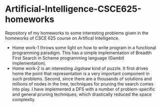# Artificial-Intelligence-CSCE625-homeworks
Repository of my homeworks to some interesting problems given in the homeworks of CSCE 625 course on Artifical Intelligence.
- Home work-1 throws some light on how to write program in a functional programming paradigm. This has a simple implementation of Breadth First Search in Scheme programming language (Gambit implementation). 
- Home work-2 is an interesting Jigshaw kind of puzzle. It first drives home the point that representation is a very important component in such problems. Second, since there are a thousands of solutions and millions of nodes in the tree, techniques for pruning the search comes into play. I have implemented a DFS with a number of problem-specific and general pruning techniques, which drastically reduced the space complexity.
